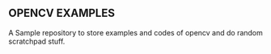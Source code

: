 ## OPENCV EXAMPLES

A Sample repository to store examples and codes of opencv and do random scratchpad stuff.
